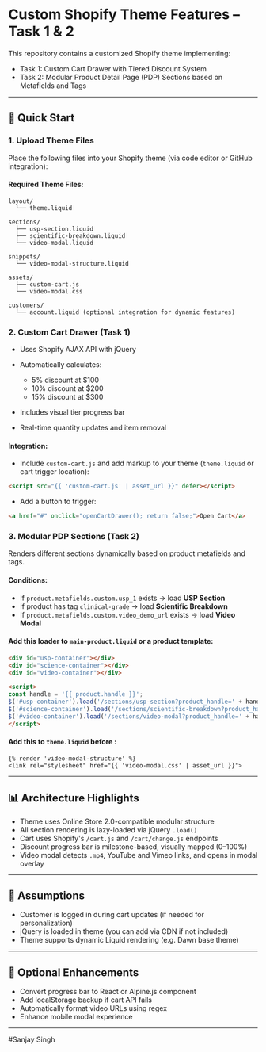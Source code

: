 # Custom Shopify Theme Features – Task 1 & 2

This repository contains a customized Shopify theme implementing:

* Task 1: Custom Cart Drawer with Tiered Discount System
* Task 2: Modular Product Detail Page (PDP) Sections based on Metafields and Tags

---

## 🚀 Quick Start

### 1. Upload Theme Files

Place the following files into your Shopify theme (via code editor or GitHub integration):

#### Required Theme Files:

```
layout/
  └── theme.liquid

sections/
  ├── usp-section.liquid
  ├── scientific-breakdown.liquid
  └── video-modal.liquid

snippets/
  └── video-modal-structure.liquid

assets/
  ├── custom-cart.js
  └── video-modal.css

customers/
  └── account.liquid (optional integration for dynamic features)
```

### 2. Custom Cart Drawer (Task 1)

* Uses Shopify AJAX API with jQuery
* Automatically calculates:

  * 5% discount at \$100
  * 10% discount at \$200
  * 15% discount at \$300
* Includes visual tier progress bar
* Real-time quantity updates and item removal

#### Integration:

* Include `custom-cart.js` and add markup to your theme (`theme.liquid` or cart trigger location):

```html
<script src="{{ 'custom-cart.js' | asset_url }}" defer></script>
```

* Add a button to trigger:

```html
<a href="#" onclick="openCartDrawer(); return false;">Open Cart</a>
```

### 3. Modular PDP Sections (Task 2)

Renders different sections dynamically based on product metafields and tags.

#### Conditions:

* If `product.metafields.custom.usp_1` exists → load **USP Section**
* If product has tag `clinical-grade` → load **Scientific Breakdown**
* If `product.metafields.custom.video_demo_url` exists → load **Video Modal**

#### Add this loader to `main-product.liquid` or a product template:

```html
<div id="usp-container"></div>
<div id="science-container"></div>
<div id="video-container"></div>

<script>
const handle = '{{ product.handle }}';
$('#usp-container').load('/sections/usp-section?product_handle=' + handle);
$('#science-container').load('/sections/scientific-breakdown?product_handle=' + handle);
$('#video-container').load('/sections/video-modal?product_handle=' + handle);
</script>
```

#### Add this to `theme.liquid` before </body>:

```liquid
{% render 'video-modal-structure' %}
<link rel="stylesheet" href="{{ 'video-modal.css' | asset_url }}">
```

---

## 📊 Architecture Highlights

* Theme uses Online Store 2.0-compatible modular structure
* All section rendering is lazy-loaded via jQuery `.load()`
* Cart uses Shopify's `/cart.js` and `/cart/change.js` endpoints
* Discount progress bar is milestone-based, visually mapped (0–100%)
* Video modal detects `.mp4`, YouTube and Vimeo links, and opens in modal overlay

---

## 🔧 Assumptions

* Customer is logged in during cart updates (if needed for personalization)
* jQuery is loaded in theme (you can add via CDN if not included)
* Theme supports dynamic Liquid rendering (e.g. Dawn base theme)

---

## 📅 Optional Enhancements

* Convert progress bar to React or Alpine.js component
* Add localStorage backup if cart API fails
* Automatically format video URLs using regex
* Enhance mobile modal experience

---

 #Sanjay Singh
